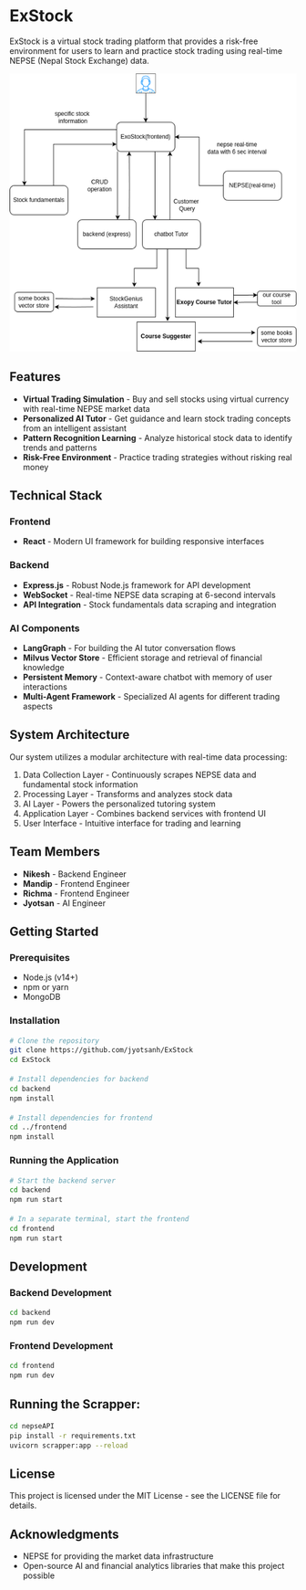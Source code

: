 # ExStock

ExStock is a virtual stock trading platform that provides a risk-free environment for users to learn and practice stock trading using real-time NEPSE (Nepal Stock Exchange) data.

![System Architecture](./img/arch.png)

## Features

- **Virtual Trading Simulation** - Buy and sell stocks using virtual currency with real-time NEPSE market data
- **Personalized AI Tutor** - Get guidance and learn stock trading concepts from an intelligent assistant
- **Pattern Recognition Learning** - Analyze historical stock data to identify trends and patterns
- **Risk-Free Environment** - Practice trading strategies without risking real money

## Technical Stack

### Frontend
- **React** - Modern UI framework for building responsive interfaces

### Backend
- **Express.js** - Robust Node.js framework for API development
- **WebSocket** - Real-time NEPSE data scraping at 6-second intervals
- **API Integration** - Stock fundamentals data scraping and integration

### AI Components
- **LangGraph** - For building the AI tutor conversation flows
- **Milvus Vector Store** - Efficient storage and retrieval of financial knowledge
- **Persistent Memory** - Context-aware chatbot with memory of user interactions
- **Multi-Agent Framework** - Specialized AI agents for different trading aspects

## System Architecture

Our system utilizes a modular architecture with real-time data processing:

1. Data Collection Layer - Continuously scrapes NEPSE data and fundamental stock information
2. Processing Layer - Transforms and analyzes stock data
3. AI Layer - Powers the personalized tutoring system
4. Application Layer - Combines backend services with frontend UI
5. User Interface - Intuitive interface for trading and learning

## Team Members

- **Nikesh** - Backend Engineer
- **Mandip** - Frontend Engineer
- **Richma** - Frontend Engineer
- **Jyotsan** - AI Engineer

## Getting Started

### Prerequisites
- Node.js (v14+)
- npm or yarn
- MongoDB

### Installation
```bash
# Clone the repository
git clone https://github.com/jyotsanh/ExStock
cd ExStock

# Install dependencies for backend
cd backend
npm install

# Install dependencies for frontend
cd ../frontend
npm install
```

### Running the Application
```bash
# Start the backend server
cd backend
npm run start

# In a separate terminal, start the frontend
cd frontend
npm run start
```

## Development

### Backend Development
```bash
cd backend
npm run dev
```

### Frontend Development
```bash
cd frontend
npm run dev
```

## Running the Scrapper:
```bash
cd nepseAPI
pip install -r requirements.txt
uvicorn scrapper:app --reload
```

## License

This project is licensed under the MIT License - see the LICENSE file for details.

## Acknowledgments

- NEPSE for providing the market data infrastructure
- Open-source AI and financial analytics libraries that make this project possible